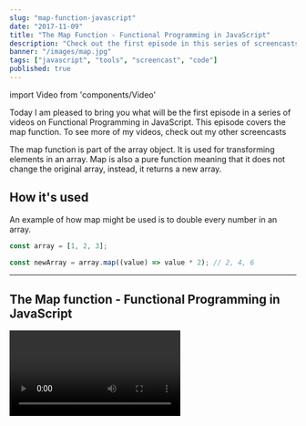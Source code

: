 ```yaml
---
slug: "map-function-javascript"
date: "2017-11-09"
title: "The Map Function - Functional Programming in JavaScript"
description: "Check out the first episode in this series of screencasts on functional programming in JavaScript. In this episode, we'll look at the Map function."
banner: "/images/map.jpg"
tags: ["javascript", "tools", "screencast", "code"]
published: true
---
```


import Video from 'components/Video'

Today I am pleased to bring you what will be the first episode in a series of videos on Functional Programming in JavaScript. This episode covers the map function. To see more of my videos, check out my other screencasts

The map function is part of the array object. It is used for transforming elements in an array. Map is also a pure function meaning that it does not change the original array, instead, it returns a new array.

## How it's used

An example of how map might be used is to double every number in an array.

```javascript
const array = [1, 2, 3];

const newArray = array.map((value) => value * 2); // 2, 4, 6
```

---

## The Map function - Functional Programming in JavaScript

<Video url="https://www.youtube.com/watch?v=gazsGHcj7AE" />

---

## Video Transcript

Hello and welcome to my first episode of functional programming in JavaScript. Today we're gonna have a look at the map function, which is a function on the array object.

Okay, let's get started. In this example we're gonna have a look at how the map function can be used to transform this users array into an array that just contains the user's name in a string.

Before we start using the map function we're going to do exactly the same thing except we'll use a "for loop" so that we can compare how they differ.

I've written this for-loop earlier, I'll just paste it and now. This is what it looks like. So first of all, we define a names array. We loop over each of the items in the users array and we push the name into it.

So if we run this code it should do exactly what we want it to. It does. As you can see, it creates a new array with each of the user's names in it.

Now let's have a look at how we can do this with the map function. I'm going to comment this out. We'll create a new variable to hold the names in and we will call in users.

Now, the map function is a function on the on the array object, which means that anything that's an array you can call map on. Map itself, is a higher-order function and what that means is that it expects a function as an argument. So let's do that.

This is an ES6 error function. The way map works is that it will call this secondary function for each item that there is in the array. The secondary function will receive a single argument which is the item in the array that it's currently looking at.

So in this case, we'll call the user because each item in the users array is a user.

Whatever this function returns will be what is placed in the new names variable that we just created. Let's start by returning the user's name.

Now, if I have not made any typos this should work. Let's try that again. Perfect. Okay. So, there's nothing particularly crazy happening here and in fact, we can make it a little bit simpler with ES6 arrow function.

If the body of your function fits on a single line then we can shorten this up a little bit. Let's have a look at how that's done.

Okay, because of the fact that it does fit on one line we can omit the curly braces and the return statement. Whatever's on the right-hand side of this arrow is implicitly returned.

In this case, this does exactly the same thing as it used to. Let's run that just to prove. Cool, okay. If you compare these two functions, you can see that the second function on line 13 using map is a hell of a lot shorter.

This function is actually 89 characters, whereas the same thing using map is 43. So that is half as long as the original function.

Less code means less bugs.

That wraps up this short tutorial on how to use the map function. In the next episode, we're going to take a look at the filter function, which is fairly similar except instead of transforming elements in the array, it allows us to filter them out. I'll see you next time.

This video is also available on YouTube
